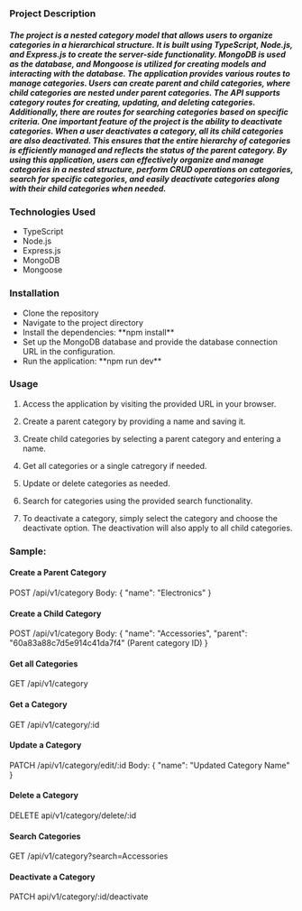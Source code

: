 ### Project Description

##### The project is a nested category model that allows users to organize categories in a hierarchical structure. It is built using TypeScript, Node.js, and Express.js to create the server-side functionality. MongoDB is used as the database, and Mongoose is utilized for creating models and interacting with the database. The application provides various routes to manage categories. Users can create parent and child categories, where child categories are nested under parent categories. The API supports category routes for creating, updating, and deleting categories. Additionally, there are routes for searching categories based on specific criteria. One important feature of the project is the ability to deactivate categories. When a user deactivates a category, all its child categories are also deactivated. This ensures that the entire hierarchy of categories is efficiently managed and reflects the status of the parent category. By using this application, users can effectively organize and manage categories in a nested structure, perform CRUD operations on categories, search for specific categories, and easily deactivate categories along with their child categories when needed.

### Technologies Used

- TypeScript
- Node.js
- Express.js
- MongoDB
- Mongoose

### Installation

- Clone the repository
- Navigate to the project directory
- Install the dependencies: \*\*npm install\*\*
- Set up the MongoDB database and provide the database connection URL in the configuration.
- Run the application: \*\*npm run dev\*\*

### Usage

1. Access the application by visiting the provided URL in your browser.

2. Create a parent category by providing a name and saving it.

3. Create child categories by selecting a parent category and entering a name.

4. Get all categories or a single catregory if needed.

5. Update or delete categories as needed.

6. Search for categories using the provided search functionality.

7. To deactivate a category, simply select the category and choose the deactivate option. The deactivation will also apply to all child categories.

### Sample:

#### Create a Parent Category

POST /api/v1/category
Body:
{
"name": "Electronics"
}

#### Create a Child Category

POST /api/v1/category
Body:
{
"name": "Accessories",
"parent": "60a83a88c7d5e914c41da7f4" (Parent category ID)
}

#### Get all Categories

GET /api/v1/category

#### Get a Category

GET /api/v1/category/:id

#### Update a Category

PATCH /api/v1/category/edit/:id
Body:
{
"name": "Updated Category Name"
}

#### Delete a Category

DELETE api/v1/category/delete/:id

#### Search Categories

GET /api/v1/category?search=Accessories

#### Deactivate a Category

PATCH api/v1/category/:id/deactivate
